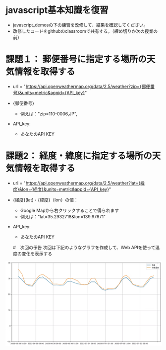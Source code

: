 # javascript基本知識を復習
- javascript_demosの下の練習を改修して、結果を確認してください。
- 改修したコードをgithubのclassroomで共有する。（締め切りか次の授業の前）

# 課題１： 郵便番号に指定する場所の天気情報を取得する
- url = "https://api.openweathermap.org/data/2.5/weather?zip={郵便番号}&units=metric&appid={API_key}"


- {郵便番号}
  - 例えば："zip=110-0006,JP", 

- API_key:
  - あなたのAPI KEY

# 課題2： 経度・緯度に指定する場所の天気情報を取得する
- url = "https://api.openweathermap.org/data/2.5/weather?lat={緯度}&lon={経度}&units=metric&appid={API_key}"


- {経度}(lat)・{緯度}（lon）の値：
  - Google Mapから右クリックすることで得られます
  - 例えば："lat=35.2932718&lon=139.97671"

- API_key:
  - あなたのAPI KEY


  #　次回の予告
次回は下記のようなグラフを作成して、Web APIを使って温度の変化を表示する

![多摩市気温グラフ](image-1.png)
